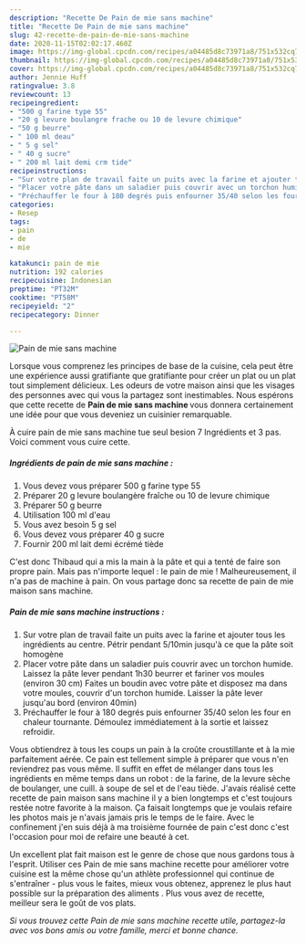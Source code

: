 ```yaml
---
description: "Recette De Pain de mie sans machine"
title: "Recette De Pain de mie sans machine"
slug: 42-recette-de-pain-de-mie-sans-machine
date: 2020-11-15T02:02:17.460Z
image: https://img-global.cpcdn.com/recipes/a04485d8c73971a8/751x532cq70/pain-de-mie-sans-machine-photo-principale-de-la-recette.jpg
thumbnail: https://img-global.cpcdn.com/recipes/a04485d8c73971a8/751x532cq70/pain-de-mie-sans-machine-photo-principale-de-la-recette.jpg
cover: https://img-global.cpcdn.com/recipes/a04485d8c73971a8/751x532cq70/pain-de-mie-sans-machine-photo-principale-de-la-recette.jpg
author: Jennie Huff
ratingvalue: 3.8
reviewcount: 13
recipeingredient:
- "500 g farine type 55"
- "20 g levure boulangre frache ou 10 de levure chimique"
- "50 g beurre"
- " 100 ml deau"
- " 5 g sel"
- " 40 g sucre"
- " 200 ml lait demi crm tide"
recipeinstructions:
- "Sur votre plan de travail faite un puits avec la farine et ajouter tous les ingrédients au centre. Pétrir pendant 5/10min jusqu&#39;à ce que la pâte soit homogène"
- "Placer votre pâte dans un saladier puis couvrir avec un torchon humide. Laissez la pâte lever pendant 1h30 beurrer et fariner vos moules (environ 30 cm) Faites un boudin avec votre pâte et disposez ma dans votre moules, couvrir d&#39;un torchon humide. Laisser la pâte lever jusqu&#39;au bord (environ 40min)"
- "Préchauffer le four à 180 degrés puis enfourner 35/40 selon les four en chaleur tournante. Démoulez immédiatement à la sortie et laissez refroidir."
categories:
- Resep
tags:
- pain
- de
- mie

katakunci: pain de mie 
nutrition: 192 calories
recipecuisine: Indonesian
preptime: "PT32M"
cooktime: "PT58M"
recipeyield: "2"
recipecategory: Dinner

---
```



![Pain de mie sans machine](https://img-global.cpcdn.com/recipes/a04485d8c73971a8/751x532cq70/pain-de-mie-sans-machine-photo-principale-de-la-recette.jpg)

Lorsque vous comprenez les principes de base de la cuisine, cela peut être une expérience aussi gratifiante que gratifiante pour créer un plat ou un plat tout simplement délicieux. Les odeurs de votre maison ainsi que les visages des personnes avec qui vous la partagez sont inestimables. Nous espérons que cette recette de <strong> Pain de mie sans machine </strong> vous donnera certainement une idée pour que vous deveniez un cuisinier remarquable.

<!--inarticleads1-->

À cuire pain de mie sans machine tue seul besion 7 Ingrédients et 3 pas. Voici comment vous cuire cette.

##### Ingrédients de pain de mie sans machine :

1. Vous devez vous préparer 500 g farine type 55
1. Préparer 20 g levure boulangère fraîche ou 10 de levure chimique
1. Préparer 50 g beurre
1. Utilisation  100 ml d&#39;eau
1. Vous avez besoin  5 g sel
1. Vous devez vous préparer  40 g sucre
1. Fournir  200 ml lait demi écrémé tiède


C&#39;est donc Thibaud qui a mis la main à la pâte et qui a tenté de faire son propre pain. Mais pas n&#39;importe lequel : le pain de mie ! Malheureusement, il n&#39;a pas de machine à pain. On vous partage donc sa recette de pain de mie maison sans machine. 

<!--inarticleads2-->

##### Pain de mie sans machine instructions :

1. Sur votre plan de travail faite un puits avec la farine et ajouter tous les ingrédients au centre. Pétrir pendant 5/10min jusqu&#39;à ce que la pâte soit homogène
1. Placer votre pâte dans un saladier puis couvrir avec un torchon humide. Laissez la pâte lever pendant 1h30 beurrer et fariner vos moules (environ 30 cm) Faites un boudin avec votre pâte et disposez ma dans votre moules, couvrir d&#39;un torchon humide. Laisser la pâte lever jusqu&#39;au bord (environ 40min)
1. Préchauffer le four à 180 degrés puis enfourner 35/40 selon les four en chaleur tournante. Démoulez immédiatement à la sortie et laissez refroidir.


Vous obtiendrez à tous les coups un pain à la croûte croustillante et à la mie parfaitement aérée. Ce pain est tellement simple à préparer que vous n&#39;en reviendrez pas vous même. Il suffit en effet de mélanger dans tous les ingrédients en même temps dans un robot : de la farine, de la levure sèche de boulanger, une cuill. à soupe de sel et de l&#39;eau tiède. J&#39;avais réalisé cette recette de pain maison sans machine il y a bien longtemps et c&#39;est toujours restée notre favorite à la maison. Ça faisait longtemps que je voulais refaire les photos mais je n&#39;avais jamais pris le temps de le faire. Avec le confinement j&#39;en suis déjà à ma troisième fournée de pain c&#39;est donc c&#39;est l&#39;occasion pour moi de refaire une beauté à cet. 

<!--inarticleads1-->

<p>
Un excellent plat fait maison est le genre de chose que nous gardons tous à l'esprit. Utiliser ces Pain de mie sans machine recette pour améliorer votre cuisine est la même chose qu'un athlète professionnel qui continue de s'entraîner - plus vous le faites, mieux vous obtenez, apprenez le plus haut possible sur la préparation des aliments . Plus vous avez de recette, meilleur sera le goût de vos plats.
</p>

<p>
<i>Si vous trouvez cette Pain de mie sans machine recette utile, partagez-la avec vos bons amis ou votre famille, merci et bonne chance.</i>
</p>
